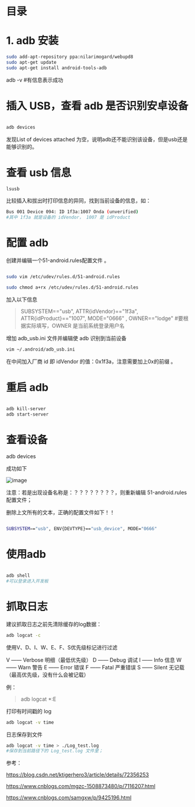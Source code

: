 # 目录

# 1. adb 安装

``` bash
sudo add-apt-repository ppa:nilarimogard/webupd8
sudo apt-get update
sudo apt-get install android-tools-adb
```


adb -v 
#有信息表示成功


# 插入 USB，查看 adb 是否识别安卓设备 

``` bash

adb devices
```

  发现List of devices attached 为空，说明adb还不能识别该设备，但是usb还是能够识别的。 

# 查看 usb 信息

``` bash
lsusb
```
比较插入和拔出时打印信息的异同，找到当前设备的信息，如：

``` bash 
Bus 001 Device 094: ID 1f3a:1007 Onda (unverified) 
#其中 1f3a 就是设备的 idVendor， 1007 是 idProduct 
```

# 配置 adb

创建并编辑一个51-android.rules配置文件 。

``` bash

sudo vim /etc/udev/rules.d/51-android.rules

sudo chmod a+rx /etc/udev/rules.d/51-android.rules


```

加入以下信息

> SUBSYSTEM=="usb", ATTR{idVendor}=="1f3a", ATTR{idProduct}=="1007", MODE="0666" , OWNER=="lodge"
> #要根据实际填写，OWNER 是当前系统登录用户名

增加 adb_usb.ini 文件并编辑使 adb 识别到当前设备 

``` bash
vim ~/.android/adb_usb.ini
```

在中间加入厂商 id 即 idVendor 的值：0x1f3a，注意需要加上0x的前缀 。

# 重启 adb

``` bash

adb kill-server
adb start-server
```

# 查看设备

adb devices

成功如下

![image](https://user-images.githubusercontent.com/26021085/164889288-fd320009-06dd-4f44-8342-a4389b7943df.png)

注意：若是出现设备名称是：？？？？？？？？，则重新编辑 51-android.rules 配置文件；

删除上文所有的文本，正确的配置文件如下！！

``` bash

SUBSYSTEM=="usb", ENV{DEVTYPE}=="usb_device", MODE="0666"

```

# 使用adb

``` bash

adb shell
#可以登录进入开发板
```

# 抓取日志

建议抓取日志之前先清除缓存的log数据：

``` bash
adb logcat -c

```

使用V、D、I、W、E、F、S优先级标记进行过滤

V —— Verbose 明细（最低优先级）
D —— Debug 调试
I —— Info 信息
W —— Warn 警告
E —— Error 错误
F —— Fatal 严重错误
S —— Silent 无记载（最高优先级，没有什么会被记载）

例：
> adb logcat *:E

打印有时间戳的 log

``` bash
adb logcat -v time
```

日志保存到文件

``` bash
adb logcat -v time > ./Log_test.log
#保存到当前路径下的 Log_test.log 文件里；
```

参考：

<https://blog.csdn.net/ktigerhero3/article/details/72356253>

<https://www.cnblogs.com/mgzc-1508873480/p/7116207.html>


<https://www.cnblogs.com/samgxw/p/9425196.html>

